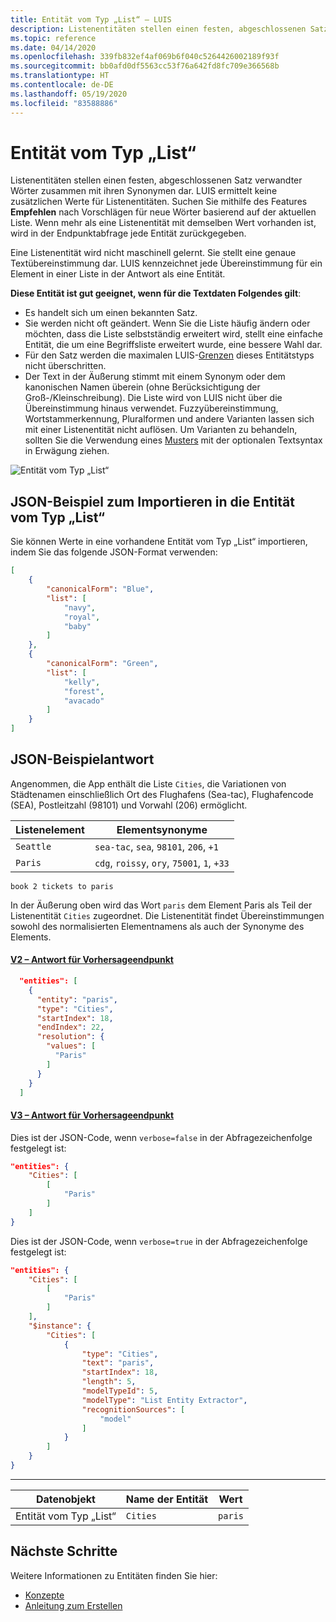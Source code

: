 ```yaml
---
title: Entität vom Typ „List“ – LUIS
description: Listenentitäten stellen einen festen, abgeschlossenen Satz verwandter Wörter zusammen mit ihren Synonymen dar. LUIS ermittelt keine zusätzlichen Werte für Listenentitäten. Suchen Sie mithilfe des Empfehlungsfeatures nach Vorschlägen für neue Wörter basierend auf der aktuellen Liste.
ms.topic: reference
ms.date: 04/14/2020
ms.openlocfilehash: 339fb832ef4af069b6f040c5264426002189f93f
ms.sourcegitcommit: bb0afd0df5563cc53f76a642fd8fc709e366568b
ms.translationtype: HT
ms.contentlocale: de-DE
ms.lasthandoff: 05/19/2020
ms.locfileid: "83588886"
---
```

# <a name="list-entity"></a>Entität vom Typ „List“

Listenentitäten stellen einen festen, abgeschlossenen Satz verwandter Wörter zusammen mit ihren Synonymen dar. LUIS ermittelt keine zusätzlichen Werte für Listenentitäten. Suchen Sie mithilfe des Features **Empfehlen** nach Vorschlägen für neue Wörter basierend auf der aktuellen Liste. Wenn mehr als eine Listenentität mit demselben Wert vorhanden ist, wird in der Endpunktabfrage jede Entität zurückgegeben.

Eine Listenentität wird nicht maschinell gelernt. Sie stellt eine genaue Textübereinstimmung dar. LUIS kennzeichnet jede Übereinstimmung für ein Element in einer Liste in der Antwort als eine Entität.

**Diese Entität ist gut geeignet, wenn für die Textdaten Folgendes gilt**:

* Es handelt sich um einen bekannten Satz.
* Sie werden nicht oft geändert. Wenn Sie die Liste häufig ändern oder möchten, dass die Liste selbstständig erweitert wird, stellt eine einfache Entität, die um eine Begriffsliste erweitert wurde, eine bessere Wahl dar.
* Für den Satz werden die maximalen LUIS-[Grenzen](luis-limits.md) dieses Entitätstyps nicht überschritten.
* Der Text in der Äußerung stimmt mit einem Synonym oder dem kanonischen Namen überein (ohne Berücksichtigung der Groß-/Kleinschreibung). Die Liste wird von LUIS nicht über die Übereinstimmung hinaus verwendet. Fuzzyübereinstimmung, Wortstammerkennung, Pluralformen und andere Varianten lassen sich mit einer Listenentität nicht auflösen. Um Varianten zu behandeln, sollten Sie die Verwendung eines [Musters](reference-pattern-syntax.md#syntax-to-mark-optional-text-in-a-template-utterance) mit der optionalen Textsyntax in Erwägung ziehen.

![Entität vom Typ „List“](./media/luis-concept-entities/list-entity.png)

## <a name="example-json-to-import-into-list-entity"></a>JSON-Beispiel zum Importieren in die Entität vom Typ „List“

  Sie können Werte in eine vorhandene Entität vom Typ „List“ importieren, indem Sie das folgende JSON-Format verwenden:

  ```JSON
  [
      {
          "canonicalForm": "Blue",
          "list": [
              "navy",
              "royal",
              "baby"
          ]
      },
      {
          "canonicalForm": "Green",
          "list": [
              "kelly",
              "forest",
              "avacado"
          ]
      }
  ]
  ```

## <a name="example-json-response"></a>JSON-Beispielantwort

Angenommen, die App enthält die Liste `Cities`, die Variationen von Städtenamen einschließlich Ort des Flughafens (Sea-tac), Flughafencode (SEA), Postleitzahl (98101) und Vorwahl (206) ermöglicht.

|Listenelement|Elementsynonyme|
|---|---|
|`Seattle`|`sea-tac`, `sea`, `98101`, `206`, `+1` |
|`Paris`|`cdg`, `roissy`, `ory`, `75001`, `1`, `+33`|

`book 2 tickets to paris`

In der Äußerung oben wird das Wort `paris` dem Element Paris als Teil der Listenentität `Cities` zugeordnet. Die Listenentität findet Übereinstimmungen sowohl des normalisierten Elementnamens als auch der Synonyme des Elements.

#### <a name="v2-prediction-endpoint-response"></a>[V2 – Antwort für Vorhersageendpunkt](#tab/V2)

```JSON
  "entities": [
    {
      "entity": "paris",
      "type": "Cities",
      "startIndex": 18,
      "endIndex": 22,
      "resolution": {
        "values": [
          "Paris"
        ]
      }
    }
  ]
```

#### <a name="v3-prediction-endpoint-response"></a>[V3 – Antwort für Vorhersageendpunkt](#tab/V3)


Dies ist der JSON-Code, wenn `verbose=false` in der Abfragezeichenfolge festgelegt ist:

```json
"entities": {
    "Cities": [
        [
            "Paris"
        ]
    ]
}
```

Dies ist der JSON-Code, wenn `verbose=true` in der Abfragezeichenfolge festgelegt ist:

```json
"entities": {
    "Cities": [
        [
            "Paris"
        ]
    ],
    "$instance": {
        "Cities": [
            {
                "type": "Cities",
                "text": "paris",
                "startIndex": 18,
                "length": 5,
                "modelTypeId": 5,
                "modelType": "List Entity Extractor",
                "recognitionSources": [
                    "model"
                ]
            }
        ]
    }
}
```

* * *

|Datenobjekt|Name der Entität|Wert|
|--|--|--|
|Entität vom Typ „List“|`Cities`|`paris`|


## <a name="next-steps"></a>Nächste Schritte

Weitere Informationen zu Entitäten finden Sie hier:

* [Konzepte](luis-concept-entity-types.md)
* [Anleitung zum Erstellen](luis-how-to-add-entities.md)
